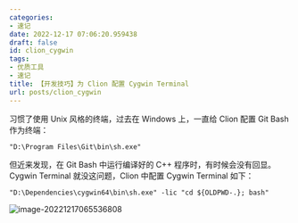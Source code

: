 ```yaml
---
categories:
- 速记
date: 2022-12-17 07:06:20.959438
draft: false
id: clion_cygwin
tags:
- 优质工具
- 速记
title: 【开发技巧】为 Clion 配置 Cygwin Terminal
url: posts/clion_cygwin
---
```


习惯了使用 Unix 风格的终端，过去在 Windows 上，一直给 Clion 配置 Git Bash 作为终端：

```
"D:\Program Files\Git\bin\sh.exe"
```

但近来发现，在 Git Bash 中运行编译好的 C++ 程序时，有时候会没有回显。Cygwin Terminal 就没这问题，Clion 中配置 Cygwin Terminal 如下：

```
"D:\Dependencies\cygwin64\bin\sh.exe" -lic "cd ${OLDPWD-.}; bash"
```

<!-- more -->

![image-20221217065536808](https://static.vksir.zone/img/image-20221217065536808.png)
